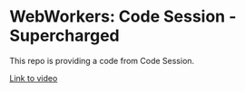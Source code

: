 # WebWorkers: Code Session - Supercharged

This repo is providing a code from Code Session.

[Link to video](https://www.youtube.com/watch?v=X57mh8tKkgE)

